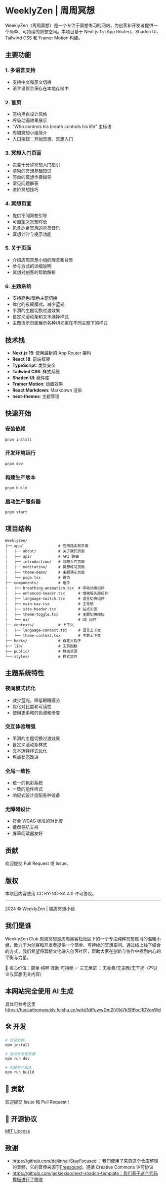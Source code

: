 # WeeklyZen | 周周冥想

WeeklyZen（周周冥想）是一个专注于冥想练习的网站，为创客和开发者提供一个简单、可持续的冥想空间。本项目基于 Next.js 15 (App Router)、Shadcn UI、Tailwind CSS 和 Framer Motion 构建。

## 主要功能

### 1. 多语言支持

- 支持中文和英文切换
- 语言设置会保存在本地存储中

### 2. 首页

- 简约黑白设计风格
- 呼吸动画效果展示
- "Who controls his breath controls his life" 主标语
- 周周冥想小组简介
- 入口按钮：开始冥想、冥想入门

### 3. 冥想入门页面

- 包含十分钟冥想入门指引
- 清晰的冥想基础知识
- 简单的冥想步骤指导
- 常见问题解答
- 进阶冥想技巧

### 4. 冥想页面

- 提供不同冥想引导
- 可自定义冥想时长
- 包含适合冥想的背景音乐
- 冥想计时与提示功能

### 5. 关于页面

- 介绍周周冥想小组的理念和背景
- 参与方式的详细说明
- 冥想对创客的帮助解析

### 6. 主题系统

- 支持亮色/暗色主题切换
- 优化的夜间模式，减少蓝光
- 平滑的主题切换过渡效果
- 自定义滚动条和文本选择样式
- 主题演示页面展示各种UI元素在不同主题下的样式

## 技术栈

- **Next.js 15**: 使用最新的 App Router 架构
- **React 18**: 前端框架
- **TypeScript**: 类型安全
- **Tailwind CSS**: 样式系统
- **Shadcn UI**: 组件库
- **Framer Motion**: 动画效果
- **React Markdown**: Markdown 渲染
- **next-themes**: 主题管理

## 快速开始

### 安装依赖

```bash
pnpm install
```

### 开发环境运行

```bash
pnpm dev
```

### 构建生产版本

```bash
pnpm build
```

### 启动生产服务器

```bash
pnpm start
```

## 项目结构

```
WeeklyZen/
├── app/                # 应用路由和页面
│   ├── about/          # 关于我们页面
│   ├── api/            # API 路由
│   ├── introduction/   # 冥想入门页面
│   ├── meditation/     # 冥想练习页面
│   ├── theme-demo/     # 主题演示页面
│   └── page.tsx        # 首页
├── components/         # 组件
│   ├── breathing-animation.tsx  # 呼吸动画组件
│   ├── enhanced-header.tsx      # 增强版头部组件
│   ├── language-switch.tsx      # 语言切换组件
│   ├── main-nav.tsx             # 主导航
│   ├── site-header.tsx          # 站点头部
│   ├── theme-toggle.tsx         # 主题切换按钮
│   └── ui/                      # UI 组件
├── contexts/           # 上下文
│   ├── language-context.tsx     # 语言上下文
│   └── theme-context.tsx        # 主题上下文
├── hooks/              # 自定义钩子
├── lib/                # 工具函数
├── public/             # 静态资源
└── styles/             # 样式文件
```

## 主题系统特性

### 夜间模式优化

- 减少蓝光，降低眼睛疲劳
- 优化对比度和可读性
- 使用更柔和的色调和渐变

### 交互体验增强

- 平滑的主题切换过渡效果
- 自定义滚动条样式
- 文本选择样式优化
- 焦点状态改进

### 全局一致性

- 统一的色彩系统
- 一致的组件样式
- 响应式设计适配各种设备

### 无障碍设计

- 符合 WCAG 标准的对比度
- 键盘导航支持
- 屏幕阅读器友好

## 贡献

欢迎提交 Pull Request 或 Issue。

## 版权

本项目内容使用 CC BY-NC-SA 4.0 许可协议。

---

2024 © WeeklyZen | 周周冥想小组

## 我们是谁

WeeklyZen.Club 周周冥想是周周黑客松社区下的一个专注纯粹冥想练习的温暖小组，致力于为创客和开发者提供一个简单、可持续的冥想空间。通过线上线下结合的方式，我们希望将冥想文化融入创客社区，帮助大家在创新与协作中找到内心的平衡与力量。

🌿 核心价值：简单·纯粹·互助·可持续
✅ 三无承诺 ：无收费/无宗教/无干扰（不讨论与冥想无关内容）

## 本网站完全使用 AI 生成

具体可参考这里
https://hackathonweekly.feishu.cn/wiki/NtPuwwDm2iVRd7kSRFpcRDVqnWd

## 🛠️ 开发

```bash
# 安装依赖
npm install

# 启动开发服务器
npm run dev

# 构建生产版本
npm run build
```

## 🤝 贡献

欢迎提交 Issue 和 Pull Request！

## 📝 开源协议

[MIT License](LICENSE)

## 致谢

- https://github.com/daijinhai/StayFocused ：我们使用了来自这个仓库整理的音频，它的音频来源于[Freesound](https://freesound.org/)，遵循 Creative Commons 许可协议
- https://github.com/jackiexiao/next-shadcn-template：我们基于这个代码模板进行了修改
